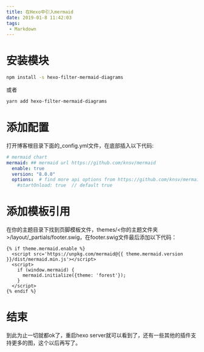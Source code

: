 ```yaml
---
title: 在Hexo中引入mermaid
date: 2019-01-8 11:42:03
tags: 
 - Markdown
---
```


# 安装模块
```bash
npm install -s hexo-filter-mermaid-diagrams
```
或者
```bash
yarn add hexo-filter-mermaid-diagrams
```
<!-- more -->
# 添加配置
打开博客根目录下面的_config.yml文件，在底部插入以下代码:
```yml
# mermaid chart
mermaid: ## mermaid url https://github.com/knsv/mermaid
  enable: true
  version: "8.0.0"
  options:  # find more api options from https://github.com/knsv/mermaid/blob/master/src/mermaidAPI.js
    #startOnload: true  // default true
```

# 添加模板引用
在你的主题目录下找到页脚模板文件，themes/<你的主题文件夹>/layout/_partials/footer.swig，在footer.swig文件最后添加以下代码：
```
{% if theme.mermaid.enable %}
  <script src='https://unpkg.com/mermaid@{{ theme.mermaid.version }}/dist/mermaid.min.js'></script>
  <script>
    if (window.mermaid) {
      mermaid.initialize({theme: 'forest'});
    }
  </script>
{% endif %}
```
# 结束
到此为止一切就都ok了，重启hexo server就可以看到了，还有一些其他的插件支持更多的图，这个以后再写了。